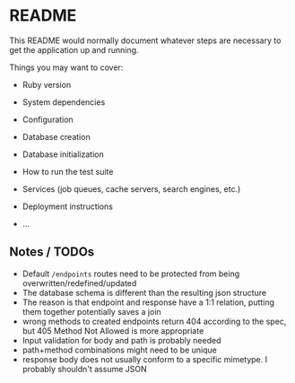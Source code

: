 # README

This README would normally document whatever steps are necessary to get the
application up and running.

Things you may want to cover:

- Ruby version

- System dependencies

- Configuration

- Database creation

- Database initialization

- How to run the test suite

- Services (job queues, cache servers, search engines, etc.)

- Deployment instructions

- ...

## Notes / TODOs

- Default `/endpoints` routes need to be protected from being overwritten/redefined/updated
- The database schema is different than the resulting json structure
- The reason is that endpoint and response have a 1:1 relation, putting them together potentially saves a join
- wrong methods to created endpoints return 404 according to the spec, but 405 Method Not Allowed is more appropriate
- Input validation for body and path is probably needed
- path+method combinations might need to be unique
- response body does not usually conform to a specific mimetype. I probably shouldn't assume JSON
